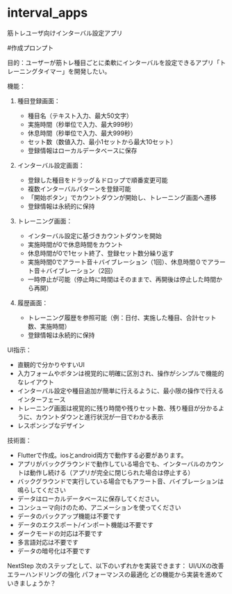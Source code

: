 # interval_apps

筋トレユーザ向けインターバル設定アプリ

#作成プロンプト

目的：ユーザーが筋トレ種目ごとに柔軟にインターバルを設定できるアプリ「トレーニングタイマー」を開発したい。

機能：
1. 種目登録画面：
   - 種目名（テキスト入力、最大50文字）
   - 実施時間（秒単位で入力、最大999秒）
   - 休息時間（秒単位で入力、最大999秒）
   - セット数（数値入力、最小1セットから最大10セット）
   - 登録情報はローカルデータベースに保存

2. インターバル設定画面：
   - 登録した種目をドラッグ＆ドロップで順番変更可能
   - 複数インターバルパターンを登録可能
   - 「開始ボタン」でカウントダウンが開始し、トレーニング画面へ遷移
   - 登録情報は永続的に保持

3. トレーニング画面：
   - インターバル設定に基づきカウントダウンを開始
   - 実施時間が0で休息時間をカウント
   - 休息時間が0で1セット終了、登録セット数分繰り返す
   - 実施時間0でアラート音＋バイブレーション（1回）、休息時間０でアラート音＋バイブレーション（2回）
   - 一時停止が可能（停止時に時間はそのままで、再開後は停止した時間から再開）

4. 履歴画面：
   - トレーニング履歴を参照可能（例：日付、実施した種目、合計セット数、実施時間）
   - 登録情報は永続的に保持

UI指示：
- 直観的で分かりやすいUI
- 入力フォームやボタンは視覚的に明確に区別され、操作がシンプルで機能的なレイアウト
- インターバル設定や種目追加が簡単に行えるように、最小限の操作で行えるインターフェース
- トレーニング画面は視覚的に残り時間や残りセット数、残り種目が分かるように、カウントダウンと進行状況が一目でわかる表示
- レスポンシブなデザイン

技術面：
- Flutterで作成。iosとandroid両方で動作する必要があります。
- アプリがバックグラウンドで動作している場合でも、インターバルのカウントは動作し続ける（アプリが完全に閉じられた場合は停止する）
- バックグラウンドで実行している場合でもアラート音、バイブレーションは鳴らしてください
- データはローカルデータベースに保存してください。
- コンシューマ向けのため、アニメーションを使ってください
- データのバックアップ機能は不要です
- データのエクスポート/インポート機能は不要です
- ダークモードの対応は不要です
- 多言語対応は不要です
- データの暗号化は不要です



NextStep
次のステップとして、以下のいずれかを実装できます：
UI/UXの改善
エラーハンドリングの強化
パフォーマンスの最適化
どの機能から実装を進めていきましょうか？